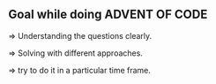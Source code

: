 ## Goal while doing ADVENT OF CODE

=> Understanding the questions clearly.

=> Solving with different approaches.

=> try to do it in a particular time frame.